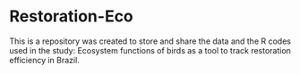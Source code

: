 # Restoration-Eco
This is a repository was created to store and share the data and the R codes used in the study: Ecosystem functions of birds as a tool to track restoration efficiency in Brazil.
